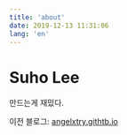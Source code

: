 ```yaml
---
title: 'about'
date: 2019-12-13 11:31:06
lang: 'en'
---
```


# Suho Lee

만드는게 재밌다.

이전 블로그: [angelxtry.githtb.io](https://angelxtry.github.io/)
